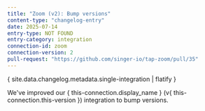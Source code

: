 ```yaml
---
title: "Zoom (v2): Bump versions"
content-type: "changelog-entry"
date: 2025-07-14
entry-type: NOT FOUND
entry-category: integration
connection-id: zoom
connection-version: 2
pull-request: "https://github.com/singer-io/tap-zoom/pull/35"
---
```

{ site.data.changelog.metadata.single-integration | flatify }

We've improved our { this-connection.display_name } (v{ this-connection.this-version }) integration to bump versions.